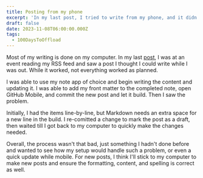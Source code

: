 ```yaml
---
title: Posting from my phone
excerpt: 'In my last post, I tried to write from my phone, and it didn''t turn out well. '
draft: false
date: 2023-11-08T06:00:00.000Z
tags:
  - 100DaysToOffload
---
```


Most of my writing is done on my computer. In my last [post](/blog/default-apps/), I was at an event reading my RSS feed and saw a post I thought I could write while I was out. While it worked, not everything worked as planned.

I was able to use my note app of choice and begin writing the content and updating it. I was able to add my front matter to the completed note, open GitHub Mobile, and commit the new post and let it build. Then I saw the problem.

Initially, I had the items line-by-line, but Markdown needs an extra space for a new line in the build. I re-comitted a change to mark the post as a draft, then waited till I got back to my computer to quickly make the changes needed.

Overall, the process wasn't that bad, just something I hadn't done before and wanted to see how my setup would handle such a problem, or even a quick update while mobile. For new posts, I think I'll stick to my computer to make new posts and ensure the formatting, content, and spelling is correct as well.
